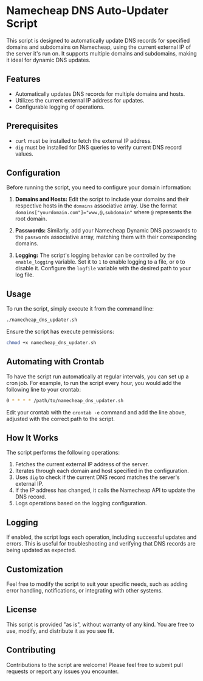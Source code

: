 # Namecheap DNS Auto-Updater Script

This script is designed to automatically update DNS records for specified domains and subdomains on Namecheap, using the current external IP of the server it's run on. It supports multiple domains and subdomains, making it ideal for dynamic DNS updates.

## Features

- Automatically updates DNS records for multiple domains and hosts.
- Utilizes the current external IP address for updates.
- Configurable logging of operations.

## Prerequisites

- `curl` must be installed to fetch the external IP address.
- `dig` must be installed for DNS queries to verify current DNS record values.

## Configuration

Before running the script, you need to configure your domain information:

1. **Domains and Hosts:** Edit the script to include your domains and their respective hosts in the `domains` associative array. Use the format `domains["yourdomain.com"]="www,@,subdomain"` where `@` represents the root domain.

2. **Passwords:** Similarly, add your Namecheap Dynamic DNS passwords to the `passwords` associative array, matching them with their corresponding domains.

3. **Logging:** The script's logging behavior can be controlled by the `enable_logging` variable. Set it to `1` to enable logging to a file, or `0` to disable it. Configure the `logfile` variable with the desired path to your log file.

## Usage

To run the script, simply execute it from the command line:

```bash
./namecheap_dns_updater.sh
```

Ensure the script has execute permissions:

```bash
chmod +x namecheap_dns_updater.sh
```

## Automating with Crontab

To have the script run automatically at regular intervals, you can set up a cron job. For example, to run the script every hour, you would add the following line to your crontab:

```bash
0 * * * * /path/to/namecheap_dns_updater.sh
```

Edit your crontab with the `crontab -e` command and add the line above, adjusted with the correct path to the script.

## How It Works

The script performs the following operations:

1. Fetches the current external IP address of the server.
2. Iterates through each domain and host specified in the configuration.
3. Uses `dig` to check if the current DNS record matches the server's external IP.
4. If the IP address has changed, it calls the Namecheap API to update the DNS record.
5. Logs operations based on the logging configuration.

## Logging

If enabled, the script logs each operation, including successful updates and errors. This is useful for troubleshooting and verifying that DNS records are being updated as expected.

## Customization

Feel free to modify the script to suit your specific needs, such as adding error handling, notifications, or integrating with other systems.

## License

This script is provided "as is", without warranty of any kind. You are free to use, modify, and distribute it as you see fit.

## Contributing

Contributions to the script are welcome! Please feel free to submit pull requests or report any issues you encounter.
